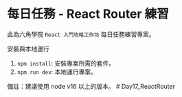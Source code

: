 # 每日任務 - React Router 練習
此為六角學院 `React 入門攻略工作坊` 每日任務練習專案。

安裝與本地運行
1. `npm install`: 安裝專案所需的套件。
2. `npm run dev`: 本地運行專案。

備註：建議使用 node v16 以上的版本。
#   D a y 1 7 _ R e a c t R o u t e r  
 